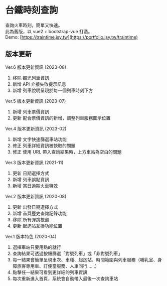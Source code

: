 # 台鐵時刻查詢
查詢火車時刻，簡單又快速。<br />
此為舊版，以 vue2 + bootstrap-vue 打造。<br />
Demo: [https://traintime.jsy.tw](https://portfolio.jsy.tw/traintime)

## 版本更新
Ver.6 版本更新資訊 (2023-08)
1. 移除 觀光列車資訊
2. 新增 API 介接失敗提示訊息
3. 新增 列車說明呈現於每一個列車時刻下方

Ver.5 版本更新資訊 (2023-07)
1. 新增 列車票價資訊
2. 更新 配合票價資訊的新增，調整列車服務圖示位置

Ver.4 版本更新資訊 (2023-02)
1. 新增 文字快速篩選車站功能
2. 修正 列車詳細資訊被快取的問題
3. 修正 使用 URL 帶入查詢結果時，上方車站為空白的問題 

Ver.3 版本更新資訊 (2021-11)
1. 更新 日期選擇方式
2. 新增 列車誤點資訊
3. 新增 當日過期火車特效

Ver.2 版本更新資訊 (2020-08)
1. 更新 出發日期選擇方式
2. 新增 首頁歷史查詢記錄功能
3. 移除 所有彈跳視窗
4. 更新 起迄站互換功能位置

Ver.1 版本特色 (2020-04)
1. 選擇車站只要用點的就行
2. 查詢結果可透過按鈕篩選「對號列車」或「非對號列車」
3. 每一結果會簡單呈現車次、車種、起迄站、時間範圍與列車服務（哺乳室、身障旅客專用車、訂便當服務、人車同行……）
4. 點擊任一結果可看到更詳細的列車資訊
5. 每次重新進入首頁，系統會自動帶入最後一次查詢車站

